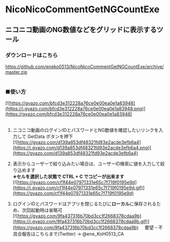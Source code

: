 # NicoNicoCommentGetNGCountExe
## ニコニコ動画のNG数値などをグリッドに表示するツール  
  
### ダウンロードはこちら  
https://github.com/eneko0513/NicoNicoCommentGetNGCountExe/archive/master.zip<br>
    
### ■使い方
[![https://gyazo.com/bfcd3e312228a76ce0e00ea0e1a83948](https://i.gyazo.com/bfcd3e312228a76ce0e00ea0e1a83948.png)](https://gyazo.com/bfcd3e312228a76ce0e00ea0e1a83948)<br>
    
1. ニコニコ動画のログインIDとパスワードとNG数値を確認したいリンクを入力して GetData ボタンを押下  
[![https://gyazo.com/d139a853df48321fd93e2acde3efb6a4](https://i.gyazo.com/d139a853df48321fd93e2acde3efb6a4.png)](https://gyazo.com/d139a853df48321fd93e2acde3efb6a4)<br>
    
2. 表示からユーザーで絞り込みたい場合は、ユーザーID検索に値を入力して絞り込めます    
**※セルを選択した状態で CTRL + C でコピーが出来ます**  
[![https://gyazo.com/cf1f44e07971331e65c7f719f0195e9d](https://i.gyazo.com/cf1f44e07971331e65c7f719f0195e9d.gif)](https://gyazo.com/cf1f44e07971331e65c7f719f0195e9d)<br>
    
3. ログインIDとパスワードはアプリを閉じるたびに**ローカル**に保存されるため、次回起動時は省略可  
[![https://gyazo.com/9fa437316b70bd3cc1f2668378cdaa9b](https://i.gyazo.com/9fa437316b70bd3cc1f2668378cdaa9b.gif)](https://gyazo.com/9fa437316b70bd3cc1f2668378cdaa9b)
    
要望・不具合報告はこちらまで(Twitter) -> @ene_KoH0513_CA
